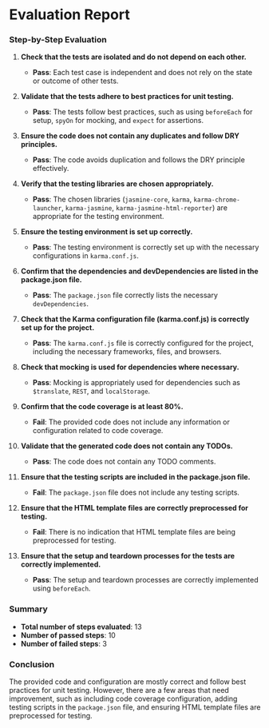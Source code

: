 # Evaluation Report

### Step-by-Step Evaluation

1. **Check that the tests are isolated and do not depend on each other.**
   - **Pass**: Each test case is independent and does not rely on the state or outcome of other tests.

2. **Validate that the tests adhere to best practices for unit testing.**
   - **Pass**: The tests follow best practices, such as using `beforeEach` for setup, `spyOn` for mocking, and `expect` for assertions.

3. **Ensure the code does not contain any duplicates and follow DRY principles.**
   - **Pass**: The code avoids duplication and follows the DRY principle effectively.

4. **Verify that the testing libraries are chosen appropriately.**
   - **Pass**: The chosen libraries (`jasmine-core`, `karma`, `karma-chrome-launcher`, `karma-jasmine`, `karma-jasmine-html-reporter`) are appropriate for the testing environment.

5. **Ensure the testing environment is set up correctly.**
   - **Pass**: The testing environment is correctly set up with the necessary configurations in `karma.conf.js`.

6. **Confirm that the dependencies and devDependencies are listed in the package.json file.**
   - **Pass**: The `package.json` file correctly lists the necessary `devDependencies`.

7. **Check that the Karma configuration file (karma.conf.js) is correctly set up for the project.**
   - **Pass**: The `karma.conf.js` file is correctly configured for the project, including the necessary frameworks, files, and browsers.

8. **Check that mocking is used for dependencies where necessary.**
   - **Pass**: Mocking is appropriately used for dependencies such as `$translate`, `REST`, and `localStorage`.

9. **Confirm that the code coverage is at least 80%.**
   - **Fail**: The provided code does not include any information or configuration related to code coverage.

10. **Validate that the generated code does not contain any TODOs.**
    - **Pass**: The code does not contain any TODO comments.

11. **Ensure that the testing scripts are included in the package.json file.**
    - **Fail**: The `package.json` file does not include any testing scripts.

12. **Ensure that the HTML template files are correctly preprocessed for testing.**
    - **Fail**: There is no indication that HTML template files are being preprocessed for testing.

13. **Ensure that the setup and teardown processes for the tests are correctly implemented.**
    - **Pass**: The setup and teardown processes are correctly implemented using `beforeEach`.

### Summary

- **Total number of steps evaluated**: 13
- **Number of passed steps**: 10
- **Number of failed steps**: 3

### Conclusion

The provided code and configuration are mostly correct and follow best practices for unit testing. However, there are a few areas that need improvement, such as including code coverage configuration, adding testing scripts in the `package.json` file, and ensuring HTML template files are preprocessed for testing.